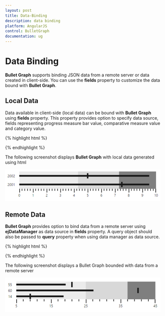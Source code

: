 ```yaml
---
layout: post
title: Data-Binding
description: data binding
platform: AngularJS
control: BulletGraph	
documentation: ug
---
```


# Data Binding

**Bullet Graph** supports binding JSON data from a remote server or data created in client-side. You can use the **fields** property to customize the data bound with **Bullet Graph**.

## Local Data

Data available in client-side (local data) can be bound with **Bullet Graph** using **fields** property. This property provides option to specify data source, fields representing progress measure bar value, comparative measure value and category value.

{% highlight html %}

<html xmlns="http://www.w3.org/1999/xhtml" lang="en" ng-app="BulletGraphApp">
    <head>
        <title>Essential Studio for AngularJS: BulletGraph</title>
        <!--CSS and Script file References -->
    </head>
    <body ng-controller="BulletGraphCtrl">
        <div id="bulletframe">
                 <ej-bulletgraph e-qualitativerangesize="60" e-quantitativescalesettings-location-x="50"
                 e-quantitativescalesettings-location-y="20" e-height="120"
                 e-fields-dataSource="dataSource" e-fields-category="category"
                 e-fields-featureMeasures="value" 
                 e-fields-comparativeMeasure="comparativeMeasureValue"></ej-bulletgraph>
        </div>
     <script >
       var localData = [
               {
                   value: 9.5, comparativeMeasureValue: 7.5,
                   category: 2001
               },
               {
                   value: 9.5, comparativeMeasureValue: 5,
                   category: 2002
               }];
       angular.module('BulletGraphApp', ['ejangular'])
       .controller('BulletGraphCtrl', function ($scope) {
                 $scope.dataSource= localData;
           });
     </script>
     </body>
    </html>

{% endhighlight %}



The following screenshot displays **Bullet Graph** with local data generated using html

![](Data-Binding_images/Data-Binding_img1.png) 

## Remote Data

**Bullet Graph** provides option to bind data from a remote server using **ejDataManager** as data source in **fields** property. A query object should also be passed to **query** property when using data manager as data source.

{% highlight html %}

<html xmlns="http://www.w3.org/1999/xhtml" lang="en" ng-app="BulletGraphApp">
    <head>
        <title>Essential Studio for AngularJS: BulletGraph</title>
        <!--CSS and Script file References -->
    </head>
    <body ng-controller="BulletGraphCtrl">
        <div id="bulletframe">
                 <ej-bulletgraph e-qualitativerangesize="60" e-quantitativescalesettings-location-x="50" 
                 e-quantitativescalesettings-minimum="5" e-quantitativescalesettings-maximum="45"
                 e-quantitativescalesettings-interval="10"
                 e-quantitativescalesettings-location-y="20" e-height="120"
                 e-fields-dataSource="dataManger" e-fields-query="query" e-fields-category="ProductID"
                 e-fields-featureMeasures="UnitPrice" e-fields-comparativeMeasure="Quantity">
                 <e-qualitativeranges>
                 <e-qualitativerange e-rangeend="25"></e-qualitativerange>
                 <e-qualitativerange e-rangeend="37"></e-qualitativerange>
                 <e-qualitativerange e-rangeend="45"></e-qualitativerange>
                 </e-qualitativeranges>
                 </ej-bulletgraph>
        </div>
             <script >
           var dataManger = ej.DataManager({
                    url: "http://mvc.syncfusion.com/Services/Northwnd.svc/"
                });
               // Query creation
           var query = ej.Query().from("Order_Details").take(3)
                    .where("UnitPrice", ej.FilterOperators.greaterThan, 18, false)
                    .where("UnitPrice", ej.FilterOperators.lessThanOrEqual, 40, false)
                    .where("Quantity", ej.FilterOperators.greaterThan, 5, false)
                    .where("Quantity", ej.FilterOperators.lessThanOrEqual, 45, false);
           angular.module('BulletGraphApp', ['ejangular'])
           .controller('BulletGraphCtrl', function ($scope) {
                 $scope.dataManger= dataManger;
                 $scope.query=query;
                 });
     </script>
     </body>
    </html>  

            


{% endhighlight %}



The following screenshot displays a Bullet Graph bounded with data from a remote server

![](Data-Binding_images/Data-Binding_img2.png) 

